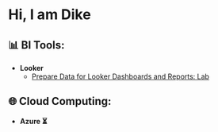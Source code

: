 <h1>Hi, I am Dike</h1>

<h2>📊 BI Tools:</h2>

- <b>Looker</b>
  - [Prepare Data for Looker Dashboards and Reports: Lab](https://github.com/DIKECC/Lookerlab)

<h2>🌐 Cloud Computing:</h2>

- <b>Azure ⏳</b>


